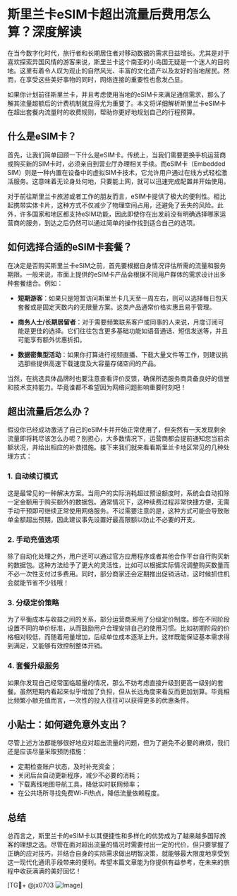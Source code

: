 # 斯里兰卡eSIM卡超出流量后费用怎么算？深度解读

在当今数字化时代，旅行者和长期居住者对移动数据的需求日益增长。尤其是对于喜欢探索异国风情的游客来说，斯里兰卡这个南亚的小岛国无疑是一个迷人的目的地。这里有着令人叹为观止的自然风光、丰富的文化遗产以及友好的当地居民。然而，在享受这些美好事物的同时，网络连接的重要性也愈发凸显。

如果你计划前往斯里兰卡，并且考虑使用当地的eSIM卡来满足通信需求，那么了解其流量超额后的计费机制就显得尤为重要了。本文将详细解析斯里兰卡eSIM卡在超出套餐内流量时的收费规则，帮助你更好地规划自己的行程预算。

## 什么是eSIM卡？

首先，让我们简单回顾一下什么是eSIM卡。传统上，当我们需要更换手机运营商或购买新的SIM卡时，必须亲自到营业厅办理相关手续。而eSIM卡（Embedded SIM）则是一种内置在设备中的虚拟SIM卡技术，它允许用户通过在线方式轻松激活服务。这意味着无论身处何地，只要能上网，就可以迅速完成配置并开始使用。

对于前往斯里兰卡旅游或者工作的朋友而言，eSIM卡提供了极大的便利性。相比起携带实体卡片，这种方式不仅减少了物理空间占用，还避免了丢失的风险。此外，许多国家和地区都支持eSIM功能，因此即使你在出发前没有明确选择哪家运营商的服务，到达之后仍然可以通过简单的操作找到适合自己的选项。

## 如何选择合适的eSIM卡套餐？

在决定是否购买斯里兰卡eSIM之前，首先要根据自身情况评估所需的流量和服务期限。一般来说，市面上提供的eSIM卡产品会根据不同用户群体的需求设计出多种套餐组合。例如：

- **短期游客**：如果只是短暂访问斯里兰卡几天至一周左右，则可以选择每日包天套餐或是固定天数内的无限量方案。这类产品通常价格实惠且易于管理。
  
- **商务人士/长期居留者**：对于需要频繁联系客户或同事的人来说，月度订阅可能是更佳的选择。它们往往包含更多基础功能如语音通话、短信发送等，并且可能享有额外优惠折扣。

- **数据密集型活动**：如果你打算进行视频直播、下载大量文件等工作，则建议挑选那些提供高速下载速度及大容量存储空间的产品。

当然，在挑选具体品牌时也要注意查看评价反馈，确保所选服务商具备良好的信誉和技术支持能力。毕竟谁都不希望因为网络问题影响重要时刻吧！

## 超出流量后怎么办？

假设你已经成功激活了自己的eSIM卡并开始正常使用了，但突然有一天发现剩余流量即将耗尽该怎么办呢？别担心，大多数情况下，运营商都会提前通知您当前余额状况，并给出相应的补救措施。接下来我们就来看看斯里兰卡地区常见的几种处理方式：

### 1. 自动续订模式
这是最常见的一种解决方案。当用户的实际消耗超过预设额度时，系统会自动扣除一定金额用于购买额外的数据包。通常情况下，这种续费过程非常快捷方便，无需手动干预即可继续正常使用网络服务。不过需要注意的是，这种方式可能会导致账单金额超出预期，因此建议事先设置好最高限额以防止不必要的开支。

### 2. 手动充值选项
除了自动化处理之外，用户还可以通过官方应用程序或者其他合作平台自行购买新的数据包。这种方法给予了更大的灵活性，比如可以根据实际情况调整购买数量而不必一次性支付过多费用。同时，部分商家还会定期推出促销活动，这时候抓住机会就能节省不少钱哦！

### 3. 分级定价策略
为了平衡成本与收益之间的关系，部分运营商采用了分级定价制度。即在不同阶段设置不同的单价标准，从而鼓励用户合理安排自己的使用习惯。比如初期阶段的价格相对较低，而随着用量增加，后续单位成本逐渐上升。这样既能保证基本需求得到满足，又能够有效控制整体开销。

### 4. 套餐升级服务
如果你发现自己经常面临超量的情况，那么不妨考虑直接升级到更高一级别的套餐。虽然短期内看起来似乎增加了负担，但从长远角度来看反而更加划算。毕竟相比频繁小额充值而言，一次性的投入往往可以获得更多的优惠条件。

## 小贴士：如何避免意外支出？

尽管上述方法都能够很好地应对超出流量的问题，但为了避免不必要的麻烦，我们还是应该尽量采取预防措施：

- 定期检查账户状态，及时补充资金；
- 关闭后台自动更新程序，减少不必要的消耗；
- 下载离线地图导航工具，降低实时联网频率；
- 在公共场所寻找免费Wi-Fi热点，降低流量依赖程度。

## 总结

总而言之，斯里兰卡的eSIM卡以其便捷性和多样化的优势成为了越来越多国际旅客的理想之选。尽管在面对超出流量的情况时需要付出一定的代价，但只要掌握了正确的应对技巧，并结合自身的实际需求做出明智决策，就能够最大限度地享受到这一现代化通讯手段带来的便利。希望本篇文章能为你提供有益参考，在未来的旅程中收获满满的美好回忆！

[TG💪+ @jx0703 ![Image](https://github.com/user-attachments/assets/dbca1d08-cadb-493c-b0ec-ad6f7a83f270)]